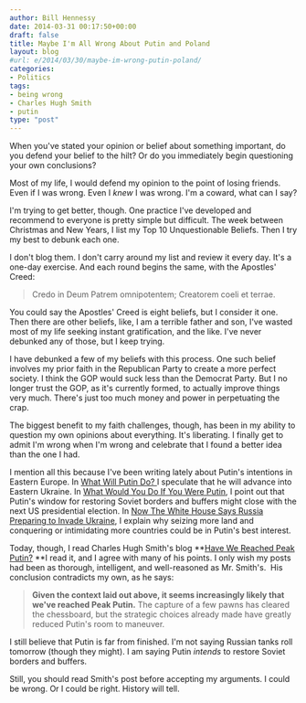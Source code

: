 ```yaml
---
author: Bill Hennessy
date: 2014-03-31 00:17:50+00:00
draft: false
title: Maybe I'm All Wrong About Putin and Poland
layout: blog
#url: e/2014/03/30/maybe-im-wrong-putin-poland/
categories:
- Politics
tags:
- being wrong
- Charles Hugh Smith
- putin
type: "post"
---
```


When you've stated your opinion or belief about something important, do you defend your belief to the hilt? Or do you immediately begin questioning your own conclusions?

Most of my life, I would defend my opinion to the point of losing friends. Even if I was wrong. Even I _knew_ I was wrong. I'm a coward, what can I say?

I'm trying to get better, though. One practice I've developed and recommend to everyone is pretty simple but difficult. The week between Christmas and New Years, I list my Top 10 Unquestionable Beliefs. Then I try my best to debunk each one.

I don't blog them. I don't carry around my list and review it every day. It's a one-day exercise. And each round begins the same, with the Apostles' Creed:



> Credo in Deum Patrem omnipotentem; Creatorem coeli et terrae.





You could say the Apostles' Creed is eight beliefs, but I consider it one. Then there are other beliefs, like, I am a terrible father and son, I've wasted most of my life seeking instant gratification, and the like. I've never debunked any of those, but I keep trying.

I have debunked a few of my beliefs with this process. One such belief involves my prior faith in the Republican Party to create a more perfect society. I think the GOP would suck less than the Democrat Party. But I no longer trust the GOP, as it's currently formed, to actually improve things very much. There's just too much money and power in perpetuating the crap.

The biggest benefit to my faith challenges, though, has been in my ability to question my own opinions about everything. It's liberating. I finally get to admit I'm wrong when I'm wrong and celebrate that I found a better idea than the one I had.

I mention all this because I've been writing lately about Putin's intentions in Eastern Europe. In [What Will Putin Do? ](https://hennessysview.com/2014/03/17/will-putin/)I speculate that he will advance into Eastern Ukraine. In [What Would You Do If You Were Putin](https://hennessysview.com/2014/03/23/what-would-you-do-if-you-were-putin/), I point out that Putin's window for restoring Soviet borders and buffers might close with the next US presidential election. In [Now The White House Says Russia Preparing to Invade Ukraine](https://hennessysview.com/2014/03/23/now-the-white-house-says-russia-preparing-to-invade-ukraine/), I explain why seizing more land and conquering or intimidating more countries could be in Putin's best interest.

Today, though, I read Charles Hugh Smith's blog **[Have We Reached Peak Putin?](https://www.oftwominds.com/blogmar14/peak-putin3-14.html) **I read it, and I agree with many of his points. I only wish my posts had been as thorough, intelligent, and well-reasoned as Mr. Smith's.  His conclusion contradicts my own, as he says:



> **Given the context laid out above, it seems increasingly likely that we've reached Peak Putin.** The capture of a few pawns has cleared the chessboard, but the strategic choices already made have greatly reduced Putin's room to maneuver.



I still believe that Putin is far from finished. I'm not saying Russian tanks roll tomorrow (though they might). I am saying Putin _intends_ to restore Soviet borders and buffers.

Still, you should read Smith's post before accepting my arguments. I could be wrong. Or I could be right. History will tell.
